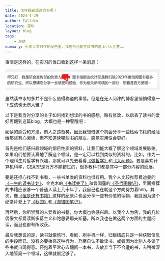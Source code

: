 ```yaml
---
title: 怎样找到想读的书呢？
date: 2024-4-29
author: Falldio
location: 深圳
layout: blog
tags: 
    - 总结
summary: 七年大学时代的尾巴里，我居然也能在读书的量上引人注意……
---
```


事情是这样的，在实习的当口收到这样一条消息：

![](https://raw.githubusercontent.com/Falldio/pics/main/img/202404292240943.png)

虽然读书水的多并不是什么值得称道的事情，但是在无人问津的博客里悄悄得意一下应该也无伤大雅？

以下是我当时分享的关于如何找到想读的书的感想，略有修改，以后丢了读书的爱好再翻到这篇blog，大概也是一种警醒吧：

阅读的感受和方法，前人之述备矣，因此我想借这个机会分享一些检索书籍的经验给那些有心阅读，但不知道读哪些书的朋友，感觉实用性会更好。

首先是咱们感兴趣领域的纲目性质的资料，让我们能大概了解这个领域发展脉络。如果咱们想要认真地了解这个领域，是一定可以找到类似的资料的。比如，作为一个理科生对哲学有兴趣，那就可以先去看看[《做哲学》](https://book.douban.com/subject/30136393/)和[《大问题》](https://book.douban.com/subject/25961458/)。要是喜欢计算机科学，[CSAPP](https://book.douban.com/subject/26344642/)是万万不能错过的，很多教科书都是其中一部分内容的延展。

要是还担心找不到书看，一些书单类的资料也很有用。我个人比较推荐费迪曼的[《一生的读书计划》](https://book.douban.com/subject/24702206/)、金克木的[《书读完了》](https://book.douban.com/subject/2156168/)和曾国藩的[《圣哲画像记》](https://zh.wikisource.org/zh-hans/%E8%81%96%E5%93%B2%E7%95%AB%E5%83%8F%E8%A8%98)，里面推荐的书籍应该够一个普通人读上几十年了，我自己也在朝这个方向努力着hhh。其次，像[《但是还有书籍》](https://www.bilibili.com/bangumi/play/ss27249?spm_id_from=333.337.0.0)这样的纪录片也会分享一些有价值的读物，我就因为这个纪录片爱上了[《秋园》](https://book.douban.com/subject/34998019/)和[《海错图笔记》](https://book.douban.com/subject/26905274/)。

再然后，你所崇拜的人爱看的书籍，你大概也会感兴趣。以我个人为例，我的几位偶像大都爱读斯多葛主义和陀思妥耶夫斯基，所以我也在做这两个方面的主题阅读，而且也都有所收获。

最后我想说的是，读书就像旅行、看剧、刷手机一样，归根结底只是一种获取信息的手段而已，没有必要抬高这种行为，乃至自认不敢读书，或者因为比别人多读了些书就自鸣得意。怀抱着平常心去翻阅一本书，去放弃当下不合适的书，去稍微深入地管窥一个领域，这样就很足够了。